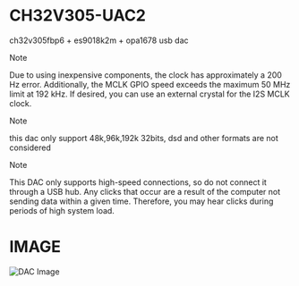 ﻿# CH32V305-UAC2
ch32v305fbp6 + es9018k2m + opa1678 usb dac  
> [!NOTE]
> Due to using inexpensive components, the clock has approximately a 200 Hz error. Additionally, the MCLK GPIO speed exceeds the maximum 50 MHz limit at 192 kHz.
> If desired, you can use an external crystal for the I2S MCLK clock.

> [!NOTE]
> this dac only support 48k,96k,192k 32bits, dsd and other formats are not considered

> [!NOTE]
> This DAC only supports high-speed connections, so do not connect it through a USB hub.
> Any clicks that occur are a result of the computer not sending data within a given time. Therefore, you may hear clicks during periods of high system load.
# IMAGE
![DAC Image](resource/dac.jpg)
